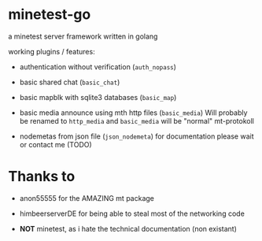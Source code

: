 # minetest-go

a minetest server framework written in golang

working plugins / features:

- authentication without verification (`auth_nopass`)
- basic shared chat (`basic_chat`)
- basic mapblk with sqlite3 databases (`basic_map`)
- basic media announce using mth http files (`basic_media`)
	Will probably be renamed to `http_media` and `basic_media` will be "normal" mt-protokoll

- nodemetas from json file (`json_nodemeta`) for documentation please wait or contact me (TODO)

# Thanks to

- anon55555 for the AMAZING mt package

- himbeerserverDE for being able to steal most of the networking code

- **NOT** minetest, as i hate the technical documentation (non existant)
